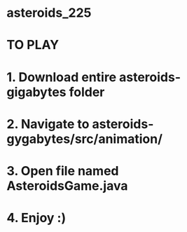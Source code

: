 # asteroids_225

# TO PLAY
# 1. Download entire asteroids-gigabytes folder
# 2. Navigate to asteroids-gygabytes/src/animation/
# 3. Open file named AsteroidsGame.java
# 4. Enjoy :)
